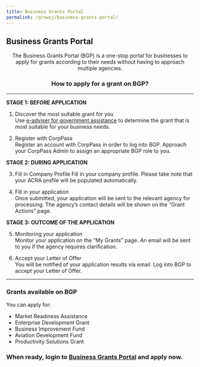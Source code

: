 ```yaml
---
title: Business Grants Portal
permalink: /growsj/business-grants-portal/
---
```


## Business Grants Portal

<center>The Business Grants Portal (BGP) is a one-stop portal for businesses to apply for grants according to their needs without having to approach multiple agencies.

<h3>How to apply for a grant on BGP?</h3>
</center>

***

**STAGE 1: BEFORE APPLICATION**

1.	Discover the most suitable grant for you
<br> Use <a href="https://ea-staging.l1t.molb.gov.sg/#/" target="_blank">e-adviser for government assistance</a> to determine the grant that is most suitable for 
your business needs.

2.	Register with CorpPass
<br>Register an account with CorpPass in order to log into BGP. Approach your CorpPass Admin to assign an appropriate BGP role to you.

**STAGE 2: DURING APPLICATION**

3.	Fill in Company Profile
Fill in your company profile. Please take note that your ACRA profile will be populated automatically. 

4.	Fill in your application
<br>Once submitted, your application will be sent to the relevant agency for processing. The agency’s contact details will be shown on the “Grant Actions” page.

**STAGE 3: OUTCOME OF THE APPLICATION**

5.	Monitoring your application
<br>Monitor your application on the “My Grants” page. An email will be sent to you if the agency requires clarification.

6.	Accept your Letter of Offer
<br>You will be notified of your application results via email. Log into BGP to accept your Letter of Offer.

***

### Grants available on BGP

You can apply for:

- Market Readiness Assistance 
- Enterprise Development Grant
- Business Improvement Fund
- Aviation Development Fund 
- Productivity Solutions Grant

### When ready, login to <a href="https://www.businessgrants.gov.sg/" target="_blank">Business Grants Portal</a> and apply now.

